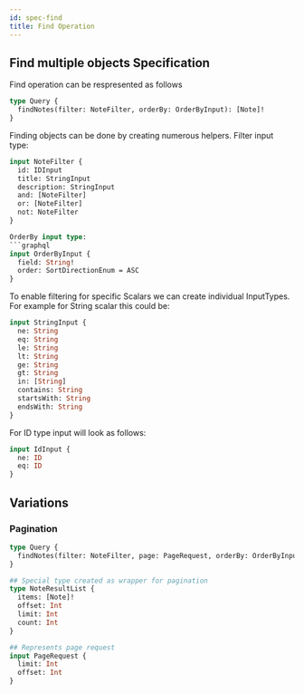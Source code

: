 ```yaml
---
id: spec-find
title: Find Operation
---
```


## Find multiple objects Specification

Find operation can be respresented as follows

```graphql
type Query {
  findNotes(filter: NoteFilter, orderBy: OrderByInput): [Note]!
}
```

Finding objects can be done by creating numerous helpers.
Filter input type:
```graphql
input NoteFilter {
  id: IDInput
  title: StringInput
  description: StringInput
  and: [NoteFilter]
  or: [NoteFilter]
  not: NoteFilter
}

OrderBy input type:
```graphql
input OrderByInput {
  field: String!
  order: SortDirectionEnum = ASC
}
```

To enable filtering for specific Scalars we can create individual InputTypes.
For example for String scalar this could be:
```graphql
input StringInput {
  ne: String
  eq: String
  le: String
  lt: String
  ge: String
  gt: String
  in: [String]
  contains: String
  startsWith: String
  endsWith: String
}
```

For ID type input will look as follows:
```graphql
input IdInput {
  ne: ID
  eq: ID
}
```

## Variations

### Pagination

```graphql
type Query {
  findNotes(filter: NoteFilter, page: PageRequest, orderBy: OrderByInput): NoteResultList!
}

## Special type created as wrapper for pagination
type NoteResultList {
  items: [Note]!
  offset: Int
  limit: Int
  count: Int
}

## Represents page request
input PageRequest {
  limit: Int
  offset: Int
}
```

